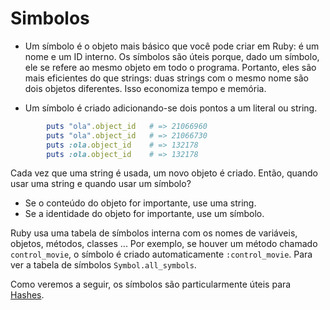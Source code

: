 # Simbolos
- Um símbolo é o objeto mais básico que você pode criar em Ruby: é um nome e um ID interno. Os símbolos são úteis porque, dado um símbolo, ele se refere ao mesmo objeto em todo o programa. Portanto, eles são mais eficientes do que strings: duas strings com o mesmo nome são dois objetos diferentes. Isso economiza tempo e memória.

- Um símbolo é criado adicionando-se dois pontos a um literal ou string.


````ruby
        puts "ola".object_id   # => 21066960
        puts "ola".object_id   # => 21066730
        puts :ola.object_id    # => 132178
        puts :ola.object_id    # => 132178
````
Cada vez que uma string é usada, um novo objeto é criado. Então, quando usar uma string e quando usar um símbolo?

- Se o conteúdo do objeto for importante, use uma string.
- Se a identidade do objeto for importante, use um símbolo.

Ruby usa uma tabela de símbolos interna com os nomes de variáveis, objetos, métodos, classes ... Por exemplo, se houver um método chamado ``control_movie``, o símbolo é criado automaticamente ``:control_movie``. Para ver a tabela de símbolos ``Symbol.all_symbols``.

Como veremos a seguir, os símbolos são particularmente úteis para [Hashes](../hashes/README.md).

